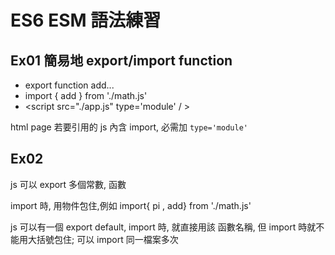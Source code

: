 # ES6 ESM 語法練習

## Ex01 簡易地 export/import function

- export function add...
- import { add } from './math.js'
- \<script src="./app.js" type='module' / \>

html page 若要引用的 js 內含 import, 必需加 `type='module'`

## Ex02

js 可以 export 多個常數, 函數

import 時, 用物件包住,例如 import{ pi , add} from './math.js'

js 可以有一個 export default, import 時, 就直接用該 函數名稱, 但 import 時就不能用大括號包住; 可以 import 同一檔案多次
